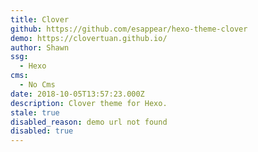 ```yaml
---
title: Clover
github: https://github.com/esappear/hexo-theme-clover
demo: https://clovertuan.github.io/
author: Shawn
ssg:
  - Hexo
cms:
  - No Cms
date: 2018-10-05T13:57:23.000Z
description: Clover theme for Hexo.
stale: true
disabled_reason: demo url not found
disabled: true
---
```

